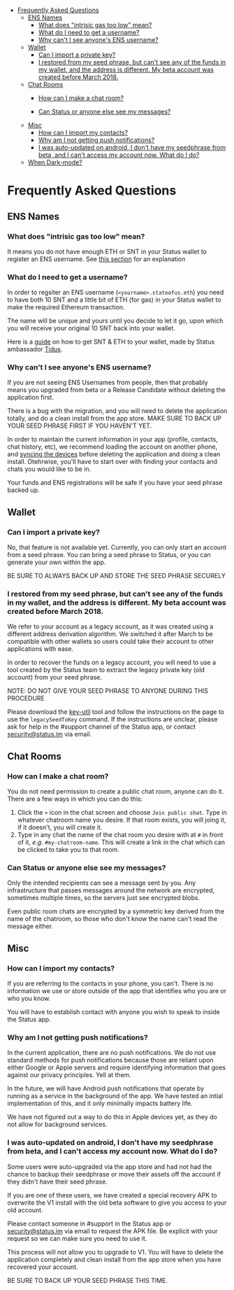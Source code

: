 - [Frequently Asked Questions](#frequently-asked-questions)
  - [ENS Names](#ens-names)
    - [What does "intrisic gas too low" mean?](#what-does-%22intrisic-gas-too-low%22-mean)
    - [What do I need to get a username?](#what-do-i-need-to-get-a-username)
    - [Why can't I see anyone's ENS username?](#why-cant-i-see-anyones-ens-username)
  - [Wallet](#wallet)
    - [Can I import a private key?](#can-i-import-a-private-key)
    - [I restored from my seed phrase, but can't see any of the funds in my wallet, and the address is different.  My beta account was created before March 2018.](#i-restored-from-my-seed-phrase-but-cant-see-any-of-the-funds-in-my-wallet-and-the-address-is-different-my-beta-account-was-created-before-march-2018)
  - [Chat Rooms](#chat-rooms)
    - [How can I make a chat room?](#how-can-i-make-a-chat-room)
  
    - [Can Status or anyone else see my messages?](#can-status-or-anyone-else-see-my-messages)
  - [Misc](#misc)
    - [How can I import my contacts?](#how-can-i-import-my-contacts)
    - [Why am I not getting push notifications?](#why-am-i-not-getting-push-notifications)
    - [I was auto-updated on android, I don't have my seedphrase from beta, and I can't access my account now.  What do I do?](#i-was-auto-updated-on-android-i-dont-have-my-seedphrase-from-beta-and-i-cant-access-my-account-now-what-do-i-do)
  - [When Dark-mode?](#when-dark-mode)

# Frequently Asked Questions

## ENS Names

### What does "intrisic gas too low" mean?
It means you do not have enough ETH or SNT in your Status wallet to register an ENS username. See [this section](https://ethereum.stackexchange.com/questions/1570/what-does-intrinsic-gas-too-low-mean) for an explanation


### What do I need to get a username?
In order to regsiter an ENS username (`<yourname>.stateofus.eth`) you need to have both 10 SNT and a little bit of ETH (for gas) in your Status wallet to make the required Ethereum transaction.  

The name will be unique and yours until you decide to let it go, upon which you will receive your original 10 SNT back into your wallet. 

Here is a [guide](https://buyingstatus.com/) on how to get SNT & ETH to your wallet, made by Status ambassador [Tidus](https://chris.kraynik.com/).

### Why can't I see anyone's ENS username?
If you are not seeing ENS Usernames from people, then that probably means you upgraded from beta or a Release Candidate without deleting the application first.  

There is a bug with the migration, and you will need to delete the application totally, and do a clean install from the app store.  MAKE SURE TO BACK UP YOUR SEED PHRASE FIRST IF YOU HAVEN'T YET.

In order to maintain the current information in your app (profile, contacts, chat history, etc), we recommend loading the account on another phone, and [syncing the devices](https://discuss.status.im/t/how-to-can-you-synchronize-chats-across-multiple-devices/1701?u=henrybitmod) before deleting the application and doing a clean install.  Otehrwise, you'll have to start over with finding your contacts and chats you would like to be in. 

Your funds and ENS registrations will be safe if you have your seed phrase backed up. 

## Wallet

### Can I import a private key?
No, that feature is not available yet.  Currently, you can only start an account from a seed phrase.  You can bring a seed phrase to Status, or you can generate your own within the app.  

BE SURE TO ALWAYS BACK UP AND STORE THE SEED PHRASE SECURELY

### I restored from my seed phrase, but can't see any of the funds in my wallet, and the address is different.  My beta account was created before March 2018.
We refer to your account as a legacy account, as it was created using a different address derivation algorithm.  We switched it after March to be compatible with other wallets so users could take their account to other applications with ease.

In order to recover the funds on a legacy account, you will need to use a tool created by the Status team to extract the legacy private key (old account) from your seed phrase.

NOTE: DO NOT GIVE YOUR SEED PHRASE TO ANYONE DURING THIS PROCEDURE

Please download the [key-util](https://github.com/status-im/security-utils/tree/master/key-util) tool and follow the instructions on the page to use the `legacySeedToKey` command. If the instructions are unclear, please ask for help in the #support channel of the Status app, or contact security@status.im via email. 

## Chat Rooms

### How can I make a chat room?
You do not need permission to create a public chat room, anyone can do it.  There are a few ways in which you can do this:
1. Click the `+` icon in the chat screen and choose `Join public shat`.  Type in whatever chatroom name you desire.  If that room exists, you will joing it, if it doesn't, you will create it.
2. Type in any chat the name of the chat room you desire with at `#` in front of it, _e.g._ `#my-chatroom-name`.  This will create a link in the chat which can be clicked to take you to that room.


### Can Status or anyone else see my messages?
Only the intended recipients can see a message sent by you.  Any infrastructure that passes messages around the network are encrypted, sometimes multiple times, so the servers just see encrypted blobs.  

Even public room chats are encrypted by a symmetric key derived from the name of the chatroom, so those who don't know the name can't read the message either. 

## Misc

### How can I import my contacts?
If you are referring to the contacts in your phone, you can't. There is no information we use or store outside of the app that identifies who you are or who you know.  

You will have to establish contact with anyone you wish to speak to inside the Status app. 

### Why am I not getting push notifications?
In the current application, there are no push notifications.  We do not use standard methods for push notifications because those are reliant upon either Google or Apple servers and require identifying information that goes against our privacy principles. Yell at them.

In the future, we will have Android push notifications that operate by running as a service in the background of the app.  We have tested an intial implementation of this, and it only minimally impacts battery life.

We have not figured out a way to do this in Apple devices yet, as they do not allow for background services.

### I was auto-updated on android, I don't have my seedphrase from beta, and I can't access my account now.  What do I do?
Some users were auto-upgraded via the app store and had not had the chance to backup their seedphrase or move their assets off the account if they didn't have their seed phrase.

If you are one of these users, we have created a special recovery APK to overwrite the V1 install with the old beta software to give you access to your old account.  

Please contact someone in #support in the Status app or security@status.im via email to request the APK file. Be explicit with your request so we can make sure you need to use it.

This process will not allow you to upgrade to V1.  You will have to delete the application completely and clean install from the app store when you have recovered your account.  

BE SURE TO BACK UP YOUR SEED PHRASE THIS TIME.

